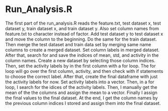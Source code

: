 Run_Analysis.R
===================

The first part of the run_analysis.R reads the feature.txt, test dataset x, test dataset y, train dataset x, and train dataset y. Also set column names from feature.txt to character instead of factor. Add test dataset y to test dataset x and move the column to the beginning. Do the same for the train dataset. Then merge the test dataset and train data set by merging same name columns to create a merged dataset. Set column labels in merged dataset. After that, search for and save the indices of mean, std, and activity in the column names. Create a new dataset by selecting those column indices. Then, set the activity labels by in the first column with a for loop. The for loop will go over the first column, activity, and then check with if statements to choose the correct label. After that, create the final dataframe with just the activity labels for now. Set activity labels into a vector. Then, in a for loop, I search for the idices of the activity labels. Then, I manually get the mean of the the columns and assign the mean to a vector. Finally I assign the final values to the final dataset. At the end, I get the column names by the previous column indices I stored and assign them into the final dataset. 
